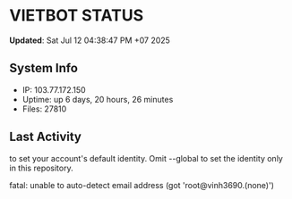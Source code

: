 # VIETBOT STATUS
**Updated**: Sat Jul 12 04:38:47 PM +07 2025

## System Info
- IP: 103.77.172.150
- Uptime: up 6 days, 20 hours, 26 minutes
- Files: 27810

## Last Activity

to set your account's default identity.
Omit --global to set the identity only in this repository.

fatal: unable to auto-detect email address (got 'root@vinh3690.(none)')
